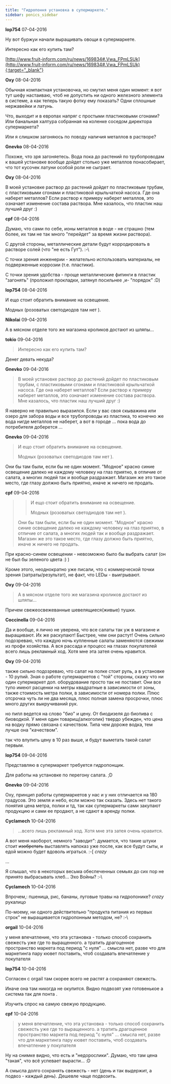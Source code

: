 ```yaml
---
title: "Гидропоння установка в супермаркете."
sidebar: ponics_sidebar
---
```


**lop754** 07-04-2016

Ну вот буржуи начали выращивать овощи в супермаркете.

Интересно как его купить там?

[http://www.fruit-inform.com/ru/news/169834#.Vwa_FPmLSUk](http://www.fruit-inform.com/ru/news/169834#.Vwa_FPmLSUk){:target="_blank"}


**Oxy** 08-04-2016

Обычная компактная установочка, но смутил меня один момент: я вот тут шефу настаиваю, чтоб не допустить ни одного железного элемента в системе, а как теперь такую фотку ему показать? Одни сплошные нержавейки и латунь. 

Что, выходит и в европах напряг с простыми пластиковыми сгонами? Или банальная халтура собранная на коленке соседом директора супермаркета? 

Или я слишком загоняюсь по поводу наличия металлов в растворе?


**Gnevko** 08-04-2016

Похоже, что зря загоняетесь. Вода пока до растений по трубопроводам к вашей установке вообще дойдет столько уже металлов понасобирает, что тот кусочек латуни особой роли не сыграет. 


**Oxy** 08-04-2016

В моей установке раствор до растений дойдет по пластиковым трубам, с пластиковыми сгонами и пластиковой крыльчаткой насоса. Где она наберет металлов? Если раствор к примеру наберет металлов, это означает изменение состава раствора. Мне казалось, что пластик наш лучший друг :)


**cpf** 08-04-2016

Думаю, что сами по себе, ионы металлов в воде - не страшно (тем более, их там не так много "перейдет" за время жизни раствора).

С другой стороны, металлические детали будут корродировать в растворе солей (что "не есть Гут"). :-\

С точки зрения инженерии - желательно использовать материалы, не подверженные коррозии (т.е. пластики).

С точки зрения удобства - проще металлические фитинги в пластик "загонять" (проложил прокладки, затянул посильнее ,и- "порядок" :D)


**lop754** 08-04-2016

И ещо стоит обратить внимание на освещение. 

Модных (розоватых светодиодов там нет ). 


**Nikolai** 09-04-2016

А в мясном отделе того же магазина кроликов достают из шляпы...


**tokio** 09-04-2016

> Интересно как его купить там?

Денег девать некуда?


**Gnevko** 09-04-2016

> В моей установке раствор до растений дойдет по пластиковым трубам, с пластиковыми сгонами и пластиковой крыльчаткой насоса. Где она наберет металлов? Если раствор к примеру наберет металлов, это означает изменение состава раствора. Мне казалось, что пластик наш лучший друг :)

Я наверно не правильно выразился. Если у вас своя скыважина или озеро для забора воды и все трубопроводы из пластика, то конечно же вода нигде металлов не наберет, а вот в городе ... пока вода до потребителя доберется ...


**Gnevko** 09-04-2016

> И ещо стоит обратить внимание на освещение. 
> 
> Модных (розоватых светодиодов там нет ).

Они бы там были, если бы не один момент. "Модное" красно синие освещение далеко не каждому человеку на глаз приятно, в отличие от салата, а многих людей так и вообще раздражает. Магазин же это такое место, где глазу должно быть приятно, иначе ж ничего не продать. 


**cpf** 09-04-2016

> > И ещо стоит обратить внимание на освещение. 
> > 
> > Модных (розоватых светодиодов там нет ).
> 
> 
> 
> Они бы там были, если бы не один момент. "Модное" красно синие освещение далеко не каждому человеку на глаз приятно, в отличие от салата, а многих людей так и вообще раздражает. Магазин же это такое место, где глазу должно быть приятно, иначе ж ничего не продать. 

При красно-синем освещении - невозможно было бы выбрать салат (он не был бы зеленого цвета :) )

Кроме этого, неоднократно уже писали, что с коммерческой точки зрения (затраты/результат), не факт, что LEDы - выигрывают.


**Oxy** 09-04-2016

> А в мясном отделе того же магазина кроликов достают из шляпы...

Причем свежеосвежеванные шевелящиеся(живые) тушки.


**Coccinella** 09-04-2016

Да и вообще, я лично не уверена, что все салаты так уж в магазине и выращивают. Их же раскупают! Быстрее, чем они растут! Очень сильно подозреваю, что каждую ночь купленные салаты заменяются свежими из профи хозяйства. А вся рассада и процесс на глазах покупателей всего лишь рекламный ход. Хотя мне эта затея очень нравится.


**Oxy** 09-04-2016

также сильно подозреваю, что салат на полке стоит рупь, а в установке - 10 рупий. Зная о работе супермаркетов с "той" стороны, скажу что ни один супермаркет доп. оборудование просто так не поставит. Они все тупо имеют расценки на метры квадратные в зависимости от зоны, также стоимость метра полки, в зависимости от номера полки. Плюс отсрочка чуть ли не два месяца, плюс полная замена просрочки, плюс много других выкручиваний рук. 

но пипл ведется на слово "био" и цену. От биодизеля до биопива с биоводкой. У меня один товарищ(алкоголик) твердо убежден, что цена на водку прямо связана с качеством. Типа чем дороже водка, тем лучше она "качеством". 

так что влупить цену в 10 раз выше, и будут выметать такой салат первым.


**lop754** 09-04-2016

Представляю в супермаркет требуется гидропонщик. 

Для работы на установке по перегону салата. ;D


**Gnevko** 09-04-2016

Оху, принцип работы супермаркетов у нас и у них отличается на 180 градусов. Это земля и небо, если можно так сказать. Здесь нет такого понятия цена метра, полки и тд, так как супермаркеты сами закупают продукцию и сами ее продают, а не сдают в аренду полки. 


**Cyclamech** 10-04-2016

> …всего лишь рекламный ход. Хотя мне эта затея очень нравится.

А вот меня наоборот, немного "заводит": думается, что такие штуки стоит ~~изобретать~~ выставлять напоказ уже после, как все будут сыты, и едой можно будет вдоволь играться. :-[ *crazy*

…

Я слышал, что в некоторых весьма обеспеченных семьях до сих пор не принято выбрасывать хлеб… Эхо Войны? :-\


**Cyclamech** 10-04-2016

Впрочем,: пшеница, рис, бананы, луговые травы на гидропонике? *crazy* рукалицо

По-моему, ни одного действительно "продукта питания из первых строк" не выращивается гидропонным методом, не? :-\


**orgail** 10-04-2016

у меня впечатление, что эта установка - только способ сохранить свежесть уже где то выращенного. а тратить драгоценное пространство маркета под период "с нуля" ... смысла нет, разве что для маркетинга пару кювет поставить, чтоб создавать впечатление у покупателя


**lop754** 10-04-2016

Согласен с orgail там скорее всего не растят а сохраняют свежесть.

Иначе она там никогда не окупится. Видно подвозят уже готовенькое а система так для понта .

Изучить спрос на самую свежую продукцию.


**cpf** 10-04-2016

> у меня впечатление, что эта установка - только способ сохранить свежесть уже где то выращенного. а тратить драгоценное пространство маркета под период "с нуля" ... смысла нет, разве что для маркетинга пару кювет поставить, чтоб создавать впечатление у покупателя

Ну на снимке видно, что есть и "недорослики". Думаю, что там цена "такая", что всё успевает вырасти... :D

А смысла долго сохранять свежесть - нет (день и так выдержит, а подвоз - каждый день). Дешевле чаще подвозить.


